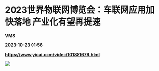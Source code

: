 # 2023世界物联网博览会：车联网应用加快落地 产业化有望再提速
**VMS**

**2023-10-23 01:56**

**https://www.yicai.com/video/101881679.html**

![](http://imgcdn.yicai.com/vms-new/2023/10/e83ff98d-fb11-4a7e-9dde-cc286c195522_KEgm.jpg)
